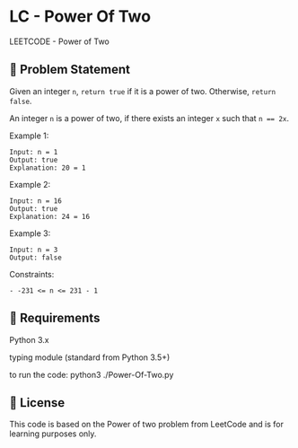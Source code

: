 # LC - Power Of Two

LEETCODE - Power of Two

## 🧠 Problem Statement

Given an integer `n`, `return true` if it is a power of two. Otherwise, `return false`.

An integer `n` is a power of two, if there exists an integer `x` such that `n == 2x`.

Example 1:
```
Input: n = 1
Output: true
Explanation: 20 = 1
```
Example 2:
```
Input: n = 16
Output: true
Explanation: 24 = 16
```
Example 3:
```
Input: n = 3
Output: false
```

Constraints:
```
- -231 <= n <= 231 - 1
```

## 📘 Requirements
Python 3.x

typing module (standard from Python 3.5+)

to run the code: python3 ./Power-Of-Two.py

## 📄 License
This code is based on the Power of two problem from LeetCode and is for learning purposes only.
